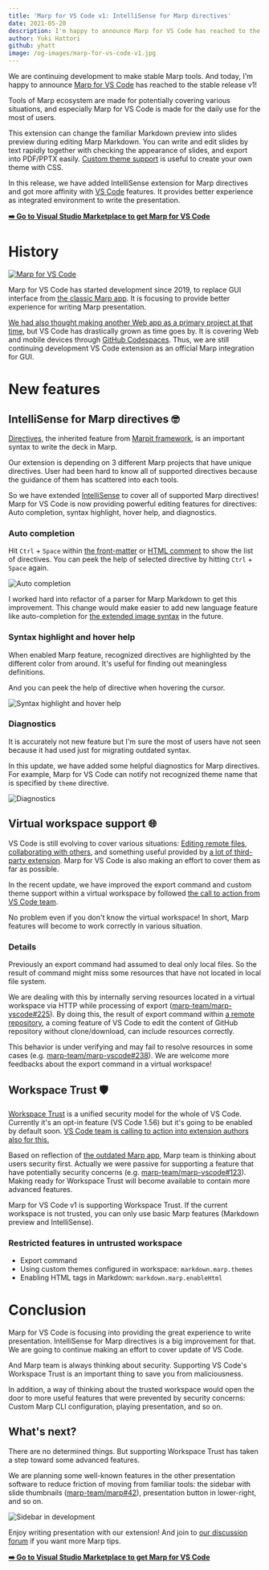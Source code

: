 ```yaml
---
title: 'Marp for VS Code v1: IntelliSense for Marp directives'
date: 2021-05-20
description: I'm happy to announce Marp for VS Code has reached to the stable release v1! This release includes IntelliSense for Marp directives and getting more affinity with VS Code features to get better writing experience.
author: Yuki Hattori
github: yhatt
image: /og-images/marp-for-vs-code-v1.jpg
---
```


We are continuing development to make stable Marp tools. And today, I'm happy to announce [Marp for VS Code] has reached to the stable release v1!

Tools of Marp ecosystem are made for potentially covering various situations, and especially Marp for VS Code is made for the daily use for the most of users.

This extension can change the familiar Markdown preview into slides preview during editing Marp Markdown. You can write and edit slides by text rapidly together with checking the appearance of slides, and export into PDF/PPTX easily. [Custom theme support](https://github.com/marp-team/marp-vscode#use-custom-theme-css-shield) is useful to create your own theme with CSS.

In this release, we have added IntelliSense extension for Marp directives and got more affinity with [VS Code] features. It provides better experience as integrated environment to write the presentation.

[vs code]: https://code.visualstudio.com/
[marp for vs code]: https://marketplace.visualstudio.com/items?itemName=marp-team.marp-vscode

<!-- more -->

[**➡️ Go to Visual Studio Marketplace to get Marp for VS Code**][marp for vs code]

# History

[![Marp for VS Code](https://raw.githubusercontent.com/marp-team/marp-vscode/main/docs/screenshot.png ' ')][marp for vs code]

Marp for VS Code has started development since 2019, to replace GUI interface from [the classic Marp app](https://yhatt.github.io/marp). It is focusing to provide better experience for writing Marp presentation.

[We had also thought making another Web app as a primary project at that time](/blog/the-story-of-marp-next#marp-web-tech-demo), but VS Code has drastically grown as time goes by. It is covering Web and mobile devices through [GitHub Codespaces](https://visualstudio.microsoft.com/services/github-codespaces/). Thus, we are still continuing development VS Code extension as an official Marp integration for GUI.

# New features

## IntelliSense for Marp directives 🤓

[Directives](https://marpit.marp.app/directives), the inherited feature from [Marpit framework](https://marpit.marp.app/), is an important syntax to write the deck in Marp.

Our extension is depending on 3 different Marp projects that have unique directives. User had been hard to know all of supported directives because the guidance of them has scattered into each tools.

So we have extended [IntelliSense](https://code.visualstudio.com/docs/editor/intellisense) to cover all of supported Marp directives! Marp for VS Code is now providing powerful editing features for directives: Auto completion, syntax highlight, hover help, and diagnostics.

### Auto completion

Hit `Ctrl` + `Space` within [the front-matter](https://marpit.marp.app/directives?id=front-matter) or [HTML comment](https://marpit.marp.app/directives?id=html-comment) to show the list of directives. You can peek the help of selected directive by hitting `Ctrl` + `Space` again.

![Auto completion](/assets/marp-for-vs-code-v1/auto-completion.png 'We remember all, you may forget them 😛')

I worked hard into refactor of a parser for Marp Markdown to get this improvement. This change would make easier to add new language feature like auto-completion for [the extended image syntax](https://marpit.marp.app/image-syntax) in the future.

### Syntax highlight and hover help

When enabled Marp feature, recognized directives are highlighted by the different color from around. It's useful for finding out meaningless definitions.

And you can peek the help of directive when hovering the cursor.

![Syntax highlight and hover help](/assets/marp-for-vs-code-v1/hover-help.png 'Point at the directive if you were lost 👆')

### Diagnostics

It is accurately not new feature but I'm sure the most of users have not seen because it had used just for migrating outdated syntax.

In this update, we have added some helpful diagnostics for Marp directives. For example, Marp for VS Code can notify not recognized theme name that is specified by `theme` directive.

![Diagnostics](/assets/marp-for-vs-code-v1/diagnostics.png 'Detected diagnostics will be listed in "Problems"')

## Virtual workspace support 🌐

VS Code is still evolving to cover various situations: [Editing remote files](https://code.visualstudio.com/docs/remote/remote-overview), [collaborating with others](https://code.visualstudio.com/learn/collaboration/live-share), and something useful provided by [a lot of third-party extension](https://marketplace.visualstudio.com/vscode). Marp for VS Code is also making an effort to cover them as far as possible.

In the recent update, we have improved the export command and custom theme support within a virtual workspace by followed [the call to action from VS Code team](https://code.visualstudio.com/updates/v1_56#_define-whether-your-extension-supports-a-virtual-workspace).

No problem even if you don't know the virtual workspace! In short, Marp features will become to work correctly in various situation.

### Details

Previously an export command had assumed to deal only local files. So the result of command might miss some resources that have not located in local file system.

We are dealing with this by internally serving resources located in a virtual workspace via HTTP while processing of export ([marp-team/marp-vscode#225](https://github.com/marp-team/marp-vscode/pull/225)). By doing this, the result of export command within [a remote repository](https://code.visualstudio.com/updates/v1_56#_remote-repositories-remotehub), a coming feature of VS Code to edit the content of GitHub repository without clone/download, can include resources correctly.

This behavior is under verifying and may fail to resolve resources in some cases (e.g. [marp-team/marp-vscode#238](https://github.com/marp-team/marp-vscode/issues/238)). We are welcome more feedbacks about the export command in a virtual workspace!

## Workspace Trust 🛡️

[Workspace Trust](https://github.com/microsoft/vscode/issues/106488) is a unified security model for the whole of VS Code. Currently it's an opt-in feature (VS Code 1.56) but it's going to be enabled by default soon. [VS Code team is calling to action into extension authors also for this.](https://code.visualstudio.com/updates/v1_56#_workspace-trust-extension-api)

Based on reflection of [the outdated Marp app](https://yhatt.github.io/marp), Marp team is thinking about users security first. Actually we were passive for supporting a feature that have potentially security concerns (e.g. [marp-team/marp-vscode#123](https://github.com/marp-team/marp-vscode/pull/123)). Making ready for Workspace Trust will become available to contain more advanced features.

Marp for VS Code v1 is supporting Workspace Trust. If the current workspace is not trusted, you can only use basic Marp features (Markdown preview and IntelliSense).

### Restricted features in untrusted workspace

- Export command
- Using custom themes configured in workspace: `markdown.marp.themes`
- Enabling HTML tags in Markdown: `markdown.marp.enableHtml`

# Conclusion

Marp for VS Code is focusing into providing the great experience to write presentation. IntelliSense for Marp directives is a big improvement for that. We are going to continue making an effort to cover update of VS Code.

And Marp team is always thinking about security. Supporting VS Code's Workspace Trust is an important thing to save you from maliciousness.

In addition, a way of thinking about the trusted workspace would open the door to more useful features that were prevented by security concerns: Custom Marp CLI configuration, playing presentation, and so on.

## What's next?

There are no determined things. But supporting Workspace Trust has taken a step toward some advanced features.

We are planning some well-known features in the other presentation software to reduce friction of moving from familiar tools: the sidebar with slide thumbnails ([marp-team/marp#42](https://github.com/marp-team/marp/discussions/42)), presentation button in lower-right, and so on.

![Sidebar in development](/assets/marp-for-vs-code-v1/plan-sidebar.gif 'Sidebar in development')

Enjoy writing presentation with our extension! And join to [our discussion forum](https://github.com/marp-team/marp/discussions) if you want more Marp tips.

[**➡️ Go to Visual Studio Marketplace to get Marp for VS Code**][marp for vs code]

